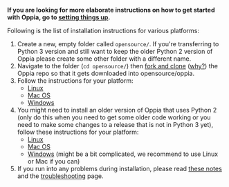 __If you are looking for more elaborate instructions on how to get started with Oppia, go to [setting things up](https://github.com/oppia/oppia/wiki/Contributing-code-to-Oppia#setting-things-up).__

Following is the list of installation instructions for various platforms:
1. Create a new, empty folder called `opensource/`. If you're transferring to Python 3 version and still want to keep the older Python 2 version of Oppia please create some other folder with a different name.
2. Navigate to the folder (`cd opensource/`) then [fork and clone](https://github.com/oppia/oppia/wiki/Fork-and-Clone-Oppia) ([why?](https://github.com/oppia/oppia/wiki/Why-fork-and-clone-Oppia%3F)) the Oppia repo so that it gets downloaded into opensource/oppia.
3. Follow the instructions for your platform:
   * [Linux](https://github.com/oppia/oppia/wiki/Installing-Oppia-(Linux;-Python-3))
   * [Mac OS](https://github.com/oppia/oppia/wiki/Installing-Oppia-(Mac-OS;-Python-3))
   * [Windows](https://github.com/oppia/oppia/wiki/Installing-Oppia-(Windows;-Python-3))
4. You might need to install an older version of Oppia that uses Python 2 (only do this when you need to get some older code working or you need to make some changes to a release that is not in Python 3 yet), follow these instructions for your platform:
   * [Linux](https://github.com/oppia/oppia/wiki/Installing-Oppia-%28Linux%29)
   * [Mac OS](https://github.com/oppia/oppia/wiki/Installing-Oppia-%28Mac-OS%29)
   * [Windows](https://github.com/oppia/oppia/wiki/Installing-Oppia-%28Windows%29) (might be a bit complicated, we recommend to use Linux or Mac if you can)
5. If you run into any problems during installation, please read [these notes](https://github.com/oppia/oppia/wiki/Issues-with-installation%3F) and the [troubleshooting](https://github.com/oppia/oppia/wiki/Troubleshooting) page.
